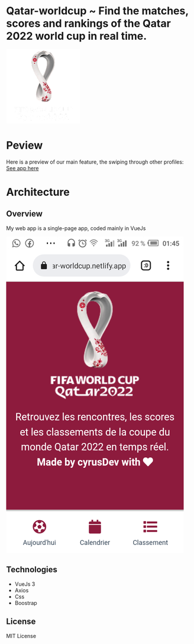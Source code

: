 # Qatar-worldcup ~ Find the matches, scores and rankings of the Qatar 2022 world cup in real time.

![logo](public/img/logo.png)

# Peview
Here is a preview of our main feature, the swiping through other profiles:
[See app here](qatar-worldcup.netlify.app)

# Architecture

## Overview
My  web app is a single-page app, coded mainly in VueJs

![infra](public/img/1.png)

## Technologies
- VueJs 3
- Axios
- Css
- Boostrap

## License

MIT License
